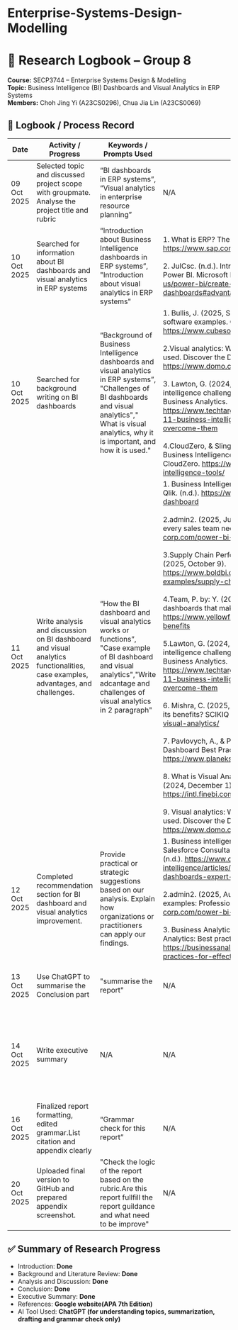 # Enterprise-Systems-Design-Modelling

# 📘 Research Logbook – Group 8  
**Course:** SECP3744 – Enterprise Systems Design & Modelling  
**Topic:** Business Intelligence (BI) Dashboards and Visual Analytics in ERP Systems  
**Members:** Choh Jing Yi (A23CS0296), Chua Jia Lin (A23CS0069)  

## 🧾 Logbook / Process Record

| Date | Activity / Progress | Keywords / Prompts Used | References / Sources | Verification / Notes |
|------|---------------------|--------------------------|----------------------|----------------------|
| 09 Oct 2025 | Selected topic and discussed project scope with groupmate. Analyse the project title and rubric | “BI dashboards in ERP systems”, “Visual analytics in enterprise resource planning” | N/A | N/A |
| 10 Oct 2025 | Searched for information about BI dashboards and visual analytics in ERP systems | “Introduction about Business Intelligence dashboards in ERP systems”, "Introduction about visual analytics in ERP systems" | 1. What is ERP? The Essential Guide  SAP. (n.d.). SAP. https://www.sap.com/products/erp/what-is-erp.html<br><br> 2. JulCsc. (n.d.). Intro to dashboards for Power BI designers - Power BI. Microsoft Learn. https://learn.microsoft.com/en-us/power-bi/create-reports/service-dashboards#advantages-of-dashboards|
| 10 Oct 2025 | Searched for background writing on BI dashboards | “Background of Business Intelligence dashboards and visual analytics in ERP systems”, "Challenges of BI dashboards and visual analytics"," What is visual analytics, why it is important, and how it is used." | 1. Bullis, J. (2025, September 12). 22 ERP systems and software examples. Cube Software. https://www.cubesoftware.com/blog/erp-system-examples<br><br> 2.Visual analytics: What it is, why it’s important, and how it’s used. Discover the Domo Data Experience Platform. (n.d.). https://www.domo.com/learn/article/visual-analytics<br><br> 3. Lawton, G. (2024, December 6). Top 12 business intelligence challenges to manage: TechTarget. Search Business Analytics. https://www.techtarget.com/searchbusinessanalytics/tip/Top-11-business-intelligence-challenges-and-how-to-overcome-them<br><br> 4.CloudZero, & Slingerland, C. (2024, October 16). 15 Cloud Business Intelligence Tools: Organized by category. CloudZero. https://www.cloudzero.com/blog/cloud-business-intelligence-tools/ | Checked abstracts and citation count on Google Scholar |
| 11 Oct 2025 | Write analysis and discussion on BI dashboard and visual analytics functionalities, case examples, advantages, and challenges. | “How the BI dashboard and visual analytics works or functions”, "Case example of  BI dashboard and visual analytics","Write adcantage and challenges of visual analytics in 2 paragraph" | 1. Business Intelligence Dashboard: Definition & examples. Qlik. (n.d.). https://www.qlik.com/us/dashboard-examples/bi-dashboard<br><br> 2.admin2. (2025, June 25). 11 power bi sales dashboards every sales team needs. Vidi Corp. https://vidi-corp.com/power-bi-sales-dashboards/<br><br> 3.Supply Chain Performance: Dashboard examples. Bold BI. (2025, October 9). https://www.boldbi.com/resources/dashboard-examples/supply-chain/performance-dashboard/<br><br> 4.Team, P. by: Y. (2025, September 30). 15 benefits of BI dashboards that make work easier. Yellowfin BI. https://www.yellowfinbi.com/blog/bi-dashboards-business-benefits<br><br> 5.Lawton, G. (2024, December 6). Top 12 business intelligence challenges to manage: TechTarget. Search Business Analytics. https://www.techtarget.com/searchbusinessanalytics/tip/Top-11-business-intelligence-challenges-and-how-to-overcome-them <br><br>6. Mishra, C. (2025, October 10). What is Visual Analytics and its benefits? SCIKIQ Blog. https://scikiq.com/blog/what-is-visual-analytics/<br><br> 7. Pavlovych, A., & Pavlovych, A. (2024, December 5). 10 BI Dashboard Best Practices. PLANEKS. https://www.planeks.net/bi-dashboard-best-practices/ <br><br> 8. What is Visual Analytics: A Comprehensive Overview. (2024, December 1). FineBI. https://intl.finebi.com/blog/visual-analytics <br><br> 9. Visual analytics: What it is, why it’s important, and how it’s used. Discover the Domo Data Experience Platform. (n.d.). https://www.domo.com/learn/article/visual-analytics | Write report based on the key point on ChatGpt and Google website <br><br> |
| 12 Oct 2025 | Completed recommendation section for BI dashboard and visual analytics improvement. | Provide practical or strategic suggestions based on our analysis. Explain how organizations or practitioners can apply our findings. | 1. Business intelligence dashboards: Expert tips. Certified Salesforce Consultants  Marketing Cloud  Decision Foundry. (n.d.). https://www.decisionfoundry.com/business-intelligence/articles/unlocking-business-intelligence-dashboards-expert-tips/<br><br> 2.admin2. (2025, August 20). 22 power Bi Kpi dashboard examples: Professional templates. Vidi Corp. https://vidi-corp.com/power-bi-kpi-dashboard-examples/ <br><br> 3. Business Analytics Institute. (2025, June 10). Visual Analytics: Best practices for effective dashboards. https://businessanalyticsinstitute.com/visual-analytics-best-practices-for-effective-dashboards/ | Write report based on the key point on ChatGpt and Google website |
| 13 Oct 2025 | Use ChatGPT to summarise the Conclusion part | "summarise the report" | N/A | Obtained brief summary about BI dashboards and visual analytics |
| 14 Oct 2025 | Write executive summary | N/A | N/A |  Highlighting the paper’s purpose, key findings or arguments, and main conclusions or recommendations based on understanding of the report |
| 16 Oct 2025 | Finalized report formatting, edited grammar.List citation and appendix clearly | “Grammar check for this report” | N/A | Verified together with teammate |
| 20 Oct 2025 | Uploaded final version to GitHub and prepared appendix screenshot. | "Check the logic of the report based on the rubric.Are this report fullfill the report guildance and what need to be improve" | N/A | Verified together with teammate |

## ✅ Summary of Research Progress
- Introduction: **Done**
- Background and Literature Review: **Done**
- Analysis and Discussion: **Done**
- Conclusion: **Done**
- Executive Summary: **Done**
- References: **Google website(APA 7th Edition)**
- AI Tool Used: **ChatGPT (for understanding topics, summarization, drafting and grammar check only)**

